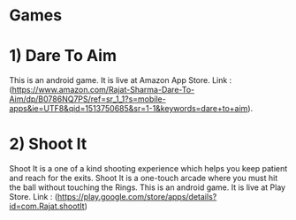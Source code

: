# Games


# 1) Dare To Aim 
This is an android game. It is live at Amazon App Store. Link : (https://www.amazon.com/Rajat-Sharma-Dare-To-Aim/dp/B0786NQ7PS/ref=sr_1_1?s=mobile-apps&ie=UTF8&qid=1513750685&sr=1-1&keywords=dare+to+aim).

# 2) Shoot It
Shoot It is a one of a kind shooting experience which helps you keep patient and reach for the exits. Shoot It is a one-touch arcade where you must hit the ball without touching the Rings. This is an android game. It is live at Play Store. Link : (https://play.google.com/store/apps/details?id=com.Rajat.shootIt) 
